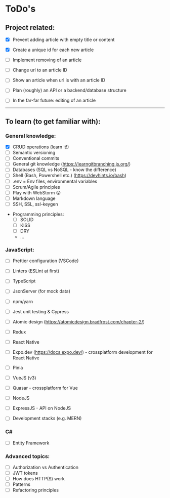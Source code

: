 # ToDo's

## Project related:
- [x] Prevent adding article with empty title or content 
- [x] Create a unique id for each new article
- [ ] Implement removing of an article
- [ ] Change url to an article ID 
- [ ] Show an article when url is with an article ID


- [ ] Plan (roughly) an API or a backend/database structure

- [ ] In the far-far future: editing of an article

---

## To learn (to get familiar with):

### General knowledge:
- [x] CRUD operations (learn it!)
- [ ] Semantic versioning
- [ ] Conventional commits
- [ ] General git knowledge (https://learngitbranching.js.org/)
- [ ] Databases (SQL vs NoSQL - know the difference)
- [ ] Shell (Bash, Powershell etc.) (https://devhints.io/bash)
- [ ] .env = Env files, environmental variables
- [ ] Scrum/Agile principles
- [ ] Play with WebStorm 😜
- [ ] Markdown language
- [ ] SSH, SSL, ssl-keygen
- Programming principles:
  - [ ] SOLID
  - [ ] KISS
  - [ ] DRY
  - ...


### JavaScript:
- [ ] Prettier configuration (VSCode)
- [ ] Linters (ESLint at first)
- [ ] TypeScript
- [ ] JsonServer (for mock data)
- [ ] npm/yarn
- [ ] Jest unit testing & Cypress
- [ ] Atomic design (https://atomicdesign.bradfrost.com/chapter-2/)


- [ ] Redux
- [ ] React Native
- [ ] Expo.dev (https://docs.expo.dev/) - crossplatform development for React Native


- [ ] Pinia
- [ ] VueJS (v3)
- [ ] Quasar - crossplatform for Vue


- [ ] NodeJS
- [ ] ExpressJS - API on NodeJS

- [ ] Development stacks (e.g. MERN)

### C#

- [ ] Entity Framework

### Advanced topics:
- [ ] Authorization vs Authentication
- [ ] JWT tokens
- [ ] How does HTTP(S) work
- [ ] Patterns
- [ ] Refactoring principles